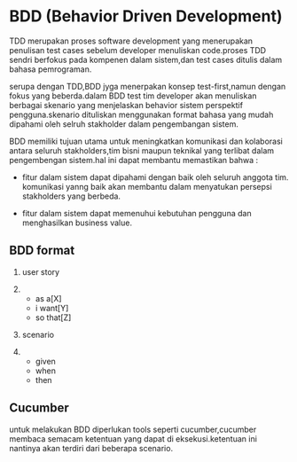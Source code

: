 # BDD (Behavior Driven Development)

TDD merupakan proses software development yang menerupakan penulisan
test cases sebelum developer menuliskan code.proses TDD sendri berfokus 
pada kompenen dalam sistem,dan test cases ditulis dalam bahasa pemrograman.

serupa dengan TDD,BDD jyga menerpakan konsep test-first,namun dengan 
fokus yang beberda.dalam BDD test tim developer akan menuliskan berbagai
skenario yang menjelaskan behavior sistem perspektif pengguna.skenario
dituliskan menggunakan format bahasa yang mudah dipahami oleh selruh 
stakholder dalam pengembangan sistem.

BDD memiliki tujuan utama untuk meningkatkan komunikasi dan kolaborasi
antara seluruh stakholders,tim bisni maupun teknikal yang terlibat dalam
pengembengan sistem.hal ini dapat membantu memastikan bahwa :

- fitur dalam sistem dapat dipahami dengan baik oleh seluruh anggota tim.
  komunikasi yanng baik akan membantu dalam menyatukan persepsi stakholders
  yang berbeda.

- fitur dalam sistem dapat memenuhui kebutuhan pengguna dan menghasilkan 
  business value.

## BDD format
1) user story 

2) - as a[X]
   - i want[Y]
   - so that[Z]

3) scenario

4) - given
   - when 
   - then

## Cucumber
untuk melakukan BDD diperlukan tools seperti cucumber,cucumber membaca
semacam ketentuan yang dapat di eksekusi.ketentuan ini nantinya akan 
terdiri dari beberapa scenario.